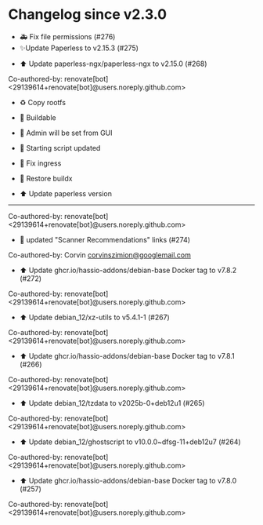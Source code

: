 # Changelog since v2.3.0
- 🚑 Fix file permissions (#276) 
- ✨Update Paperless to v2.15.3 (#275)

* ⬆️ Update paperless-ngx/paperless-ngx to v2.15.0 (#268)

Co-authored-by: renovate[bot] <29139614+renovate[bot]@users.noreply.github.com>

* ♻️ Copy rootfs

* 🚧 Buildable

* 🚧 Admin will be set from GUI

* 🚧 Starting script updated

* 🚧 Fix ingress

* 🚧 Restore buildx

* ⬆️ Update paperless version

---------

Co-authored-by: renovate[bot] <29139614+renovate[bot]@users.noreply.github.com> 
- 📝 updated "Scanner Recommendations" links (#274)

Co-authored-by: Corvin <corvinszimion@googlemail.com> 
- ⬆️ Update ghcr.io/hassio-addons/debian-base Docker tag to v7.8.2 (#272)

Co-authored-by: renovate[bot] <29139614+renovate[bot]@users.noreply.github.com> 
- ⬆️ Update debian_12/xz-utils to v5.4.1-1 (#267)

Co-authored-by: renovate[bot] <29139614+renovate[bot]@users.noreply.github.com> 
- ⬆️ Update ghcr.io/hassio-addons/debian-base Docker tag to v7.8.1 (#266)

Co-authored-by: renovate[bot] <29139614+renovate[bot]@users.noreply.github.com> 
- ⬆️ Update debian_12/tzdata to v2025b-0+deb12u1 (#265)

Co-authored-by: renovate[bot] <29139614+renovate[bot]@users.noreply.github.com> 
- ⬆️ Update debian_12/ghostscript to v10.0.0~dfsg-11+deb12u7 (#264)

Co-authored-by: renovate[bot] <29139614+renovate[bot]@users.noreply.github.com> 
- ⬆️ Update ghcr.io/hassio-addons/debian-base Docker tag to v7.8.0 (#257)

Co-authored-by: renovate[bot] <29139614+renovate[bot]@users.noreply.github.com> 
